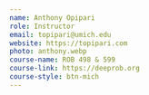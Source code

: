 ```yaml
---
name: Anthony Opipari
role: Instructor
email: topipari@umich.edu
website: https://topipari.com
photo: anthony.webp
course-name: ROB 498 & 599
course-link: https://deeprob.org
course-style: btn-mich
---
```

